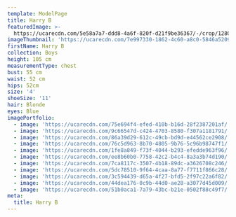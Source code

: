 ```yaml
---
template: ModelPage
title: Harry B
featuredImage: >-
  https://ucarecdn.com/5e58a7a7-ddd8-4a6f-820f-d21f9be36367/-/crop/1280x711/0,257/-/preview/
imageThumbnail: 'https://ucarecdn.com/7e997330-1862-4c60-a8c0-5846a5209b04/'
firstName: Harry B
collection: Boys
height: 105 cm
measurementType: chest
bust: 55 cm
waist: 52 cm
hips: 52cm
size: '4'
shoeSize: '11'
hair: Blonde
eyes: Blue
imagePortfolio:
  - image: 'https://ucarecdn.com/75e694f4-efed-410b-b16d-28f2387201af/'
  - image: 'https://ucarecdn.com/9c66547d-c424-4703-8580-f307a1181791/'
  - image: 'https://ucarecdn.com/86a39d29-612c-49cb-bd9d-e44562ce2908/'
  - image: 'https://ucarecdn.com/76c5d963-8b70-4805-9b76-5c96b98747f1/'
  - image: 'https://ucarecdn.com/1fe8a849-f73f-4044-b293-efedde963f96/'
  - image: 'https://ucarecdn.com/ee8b60b0-7758-42c2-b4c4-8a3a3b74d190/'
  - image: 'https://ucarecdn.com/7ca8117c-3507-4b18-89dc-a3626708c246/'
  - image: 'https://ucarecdn.com/5dc78510-9f64-4caa-8a77-f7711f866c28/'
  - image: 'https://ucarecdn.com/3c594439-d65a-4f27-bfd5-2f97c22a6f82/'
  - image: 'https://ucarecdn.com/44dea176-0c9b-44d0-ae28-a3077d45d009/'
  - image: 'https://ucarecdn.com/51b0aca1-7a79-43bc-b21e-0502f88c49f7/'
meta:
  title: Harry B
---
```


